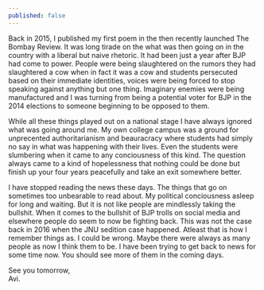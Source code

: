 ```yaml
---
published: false
---
```

Back in 2015, I published my first poem in the then recently launched The Bombay Review. It was long tirade on the what was then going on in the country with a liberal but naive rhetoric. It had been just a year after BJP had come to power. People were being slaughtered on the rumors they had slaughtered a cow when in fact it was a cow and students persecuted based on their immediate identities, voices were being forced to stop speaking against anything but one thing. Imaginary enemies were being manufactured and I was turning from being a potential voter for BJP in the 2014 elections to someone beginning to be opposed to them. 

While all these things played out on a national stage I have always ignored what was going around me. My own college campus was a ground for unprecented authoritarianism and beauracracy where students had simply no say in what was happening with their lives. Even the students were slumbering when it came to any conciousness of this kind. The question always came to a kind of hopelessness that nothing could be done but finish up your four years peacefully and take an exit somewhere better. 

I have stopped reading the news these days. The things that go on sometimes too unbearable to read about. My political conciousness asleep for long and waiting. But it is not like people are mindlessly taking the bullshit. When it comes to the bullshit of BJP trolls on social media and elsewhere people do seem to now be fighting back. This was not the case back in 2016 when the JNU sedition case happened. Atleast that is how I remember things as. I could be wrong. Maybe there were always as many people as now I think them to be. I have been trying to get back to news for some time now. You should see more of them in the coming days.

See you tomorrow,  
Avi.
